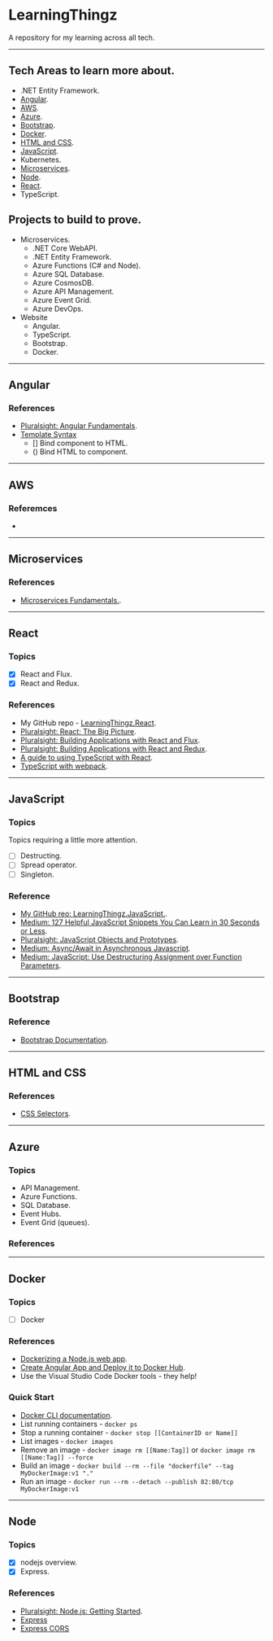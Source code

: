 # LearningThingz
A repository for my learning across all tech.

---

## Tech Areas to learn more about.
* .NET Entity Framework.
* [Angular](#angular).
* [AWS](#aws).
* [Azure](#azure).
* [Bootstrap](#bootstrap).
* [Docker](#docker).
* [HTML and CSS](#htmlandcss).
* [JavaScript](#javascript).
* Kubernetes.
* [Microservices](#microservices).
* [Node](#node).
* [React](#react).
* TypeScript.

## Projects to build to prove.
* Microservices.
  * .NET Core WebAPI.
  * .NET Entity Framework.
  * Azure Functions (C# and Node).
  * Azure SQL Database.
  * Azure CosmosDB.
  * Azure API Management.
  * Azure Event Grid.
  * Azure DevOps.
* Website
  * Angular.
  * TypeScript.
  * Bootstrap.
  * Docker.

---
## <a name="angular"></a>Angular
### References
* [Pluralsight: Angular Fundamentals](https://app.pluralsight.com/library/courses/angular-fundamentals/table-of-contents).
* [Template Syntax](https://angular.io/guide/template-syntax)
  * [] Bind component to HTML.
  * () Bind HTML to component.

---
## <a name="aws"></a>AWS
### Referemces
*

---

## <a name="microservices"></a>Microservices
### References
* [Microservices Fundamentals.](https://app.pluralsight.com/library/courses/microservices-fundamentals/table-of-contents).

---

## <a name="react"></a>React
### Topics
* [x] React and Flux.
* [x] React and Redux.

### References
* My GitHub repo - [LearningThingz.React](https://github.com/carlclark267/LearningThingz.React).
* [Pluralsight: React: The Big Picture](https://app.pluralsight.com/library/courses/react-big-picture/table-of-contents).
* [Pluralsight: Building Applications with React and Flux](https://app.pluralsight.com/library/courses/react-flux-building-applications/table-of-contents).
* [Pluralsight: Building Applications with React and Redux](https://app.pluralsight.com/library/courses/react-redux-react-router-es6/table-of-contents).
* [A guide to using TypeScript with React](https://blog.logrocket.com/how-why-a-guide-to-using-typescript-with-react-fffb76c61614/).
* [TypeScript with webpack](https://webpack.js.org/guides/typescript).

---

## <a name="javascript"></a>JavaScript
### Topics
Topics requiring a little more attention.
* [ ] Destructing.
* [ ] Spread operator.
* [ ] Singleton.

### Reference
* [My GitHub reo: LearningThingz.JavaScript.](https://github.com/carlclark267/LearningThingz.JavaScript).
* [Medium: 127 Helpful JavaScript Snippets You Can Learn in 30 Seconds or Less](https://medium.com/better-programming/127-helpful-javascript-snippets-you-can-learn-in-30-seconds-or-less-part-1-of-6-bc2bc890dfe5).
* [Pluralsight: JavaScript Objects and Prototypes](https://app.pluralsight.com/library/courses/javascript-objects-prototypes/table-of-contents).
* [Medium: Async/Await in Asynchronous Javascript](https://medium.com/@1sherlynn/async-await-in-asynchronous-javascript-f103abbecf07).
* [Medium: JavaScript: Use Destructuring Assignment over Function Parameters](https://medium.com/swlh/javascript-use-destructuring-assignment-over-function-parameters-7d22b9f9b851).
---
## <a name="bootstrap"></a>Bootstrap
### Reference
* [Bootstrap Documentation](https://getbootstrap.com/docs/4.0/getting-started/introduction/).
---

## <a name="htmlandcss"></a>HTML and CSS
### References
* [CSS Selectors](https://www.w3schools.com/cssref/css_selectors.asp).
---

## <a name="azure"></a>Azure
### Topics
* API Management.
* Azure Functions.
* SQL Database.
* Event Hubs.
* Event Grid (queues).

### References
----
## <a name="docker"></a>Docker
### Topics
* [ ] Docker

### References
* [Dockerizing a Node.js web app](https://nodejs.org/en/docs/guides/nodejs-docker-webapp/).
* [Create Angular App and Deploy it to Docker Hub](https://www.youtube.com/watch?v=etA5xiX5TCA&list=PL8tjXaWtotjO8rubGqVDALeAiXKyiFyeD&index=2&t=595s).
* Use the Visual Studio Code Docker tools - they help!

### Quick Start
* [Docker CLI documentation](https://docs.docker.com/engine/reference/run/).
* List running containers - `docker ps`
* Stop a running container - `docker stop [[ContainerID or Name]]`
* List images - `docker images`
* Remove an image - `docker image rm [[Name:Tag]]` or `docker image rm [[Name:Tag]] --force`
* Build an image - `docker build --rm --file "dockerfile" --tag MyDockerImage:v1 "."`
* Run an image - `docker run --rm --detach --publish 82:80/tcp MyDockerImage:v1`

----
## <a name="node"></a>Node
### Topics
* [x] nodejs overview.
* [x] Express.

### References
* [Pluralsight: Node.js: Getting Started](https://app.pluralsight.com/library/courses/nodejs-getting-started).
* [Express](http://expressjs.com/)
* [Express CORS](https://expressjs.com/en/resources/middleware/cors.html)
